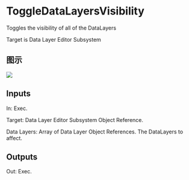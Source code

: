 # ToggleDataLayersVisibility

Toggles the visibility of all of the DataLayers

Target is Data Layer Editor Subsystem

## 图示

![]($-20221218-18352856.png)

## Inputs

In: Exec.

Target: Data Layer Editor Subsystem Object Reference.

Data Layers: Array of Data Layer Object References. The DataLayers to affect.  

## Outputs

Out: Exec.

